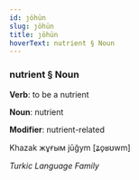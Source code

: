 ```yaml
---
id: ȷöhün
slug: ȷöhün
title: ȷöhün
hoverText: nutrient § Noun
---
```


### nutrient § Noun

**Verb**: to be a nutrient

**Noun**: nutrient

**Modifier**: nutrient-related

Khazak жұғым jūğym [ʑo̙ʁʊwm]

*Turkic Language Family*